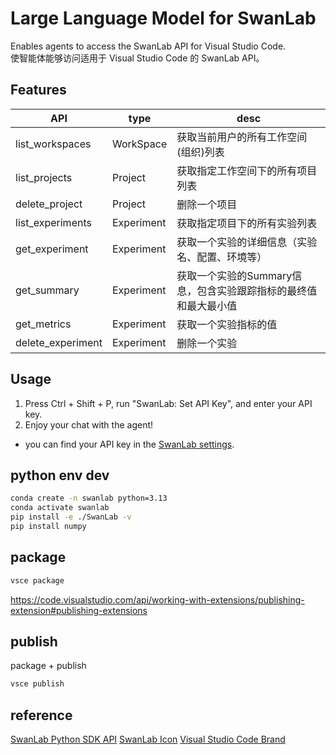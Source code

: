 # Large Language Model for SwanLab
Enables agents to access the SwanLab API for Visual Studio Code.  
使智能体能够访问适用于 Visual Studio Code 的 SwanLab API。

## Features
| API               | type       | desc                                                            |
| ----------------- | ---------- | --------------------------------------------------------------- |
| list_workspaces   | WorkSpace  | 获取当前用户的所有工作空间(组织)列表                            |
| list_projects     | Project    | 获取指定工作空间下的所有项目列表                                |
| delete_project    | Project    | 删除一个项目                                                    |
| list_experiments  | Experiment | 获取指定项目下的所有实验列表                                    |
| get_experiment    | Experiment | 获取一个实验的详细信息（实验名、配置、环境等）                  |
| get_summary       | Experiment | 获取一个实验的Summary信息，包含实验跟踪指标的最终值和最大最小值 |
| get_metrics       | Experiment | 获取一个实验指标的值                                            |
| delete_experiment | Experiment | 删除一个实验                                                    |

## Usage
1. Press Ctrl + Shift + P, run "SwanLab: Set API Key", and enter your API key.
2. Enjoy your chat with the agent!

* you can find your API key in the [SwanLab settings](https://swanlab.cn/space/~/settings).

## python env dev
```bash
conda create -n swanlab python=3.13
conda activate swanlab
pip install -e ./SwanLab -v
pip install numpy
```

## package
```bash
vsce package
```
https://code.visualstudio.com/api/working-with-extensions/publishing-extension#publishing-extensions

## publish
package + publish
```bash
vsce publish
```

## reference
[SwanLab Python SDK API](https://docs.swanlab.cn/api/py-openapi.html)
[SwanLab Icon](https://github.com/SwanHubX/self-hosted/blob/main/assets/swanlab.svg)
[Visual Studio Code Brand](https://code.visualstudio.com/brand)